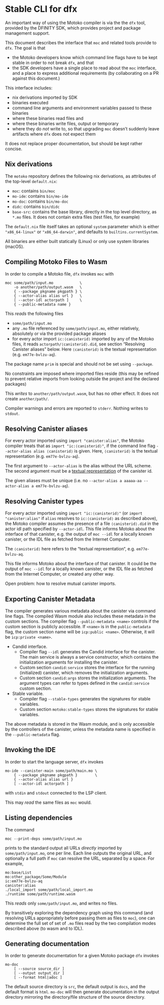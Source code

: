 Stable CLI for dfx
==================

An important way of using the Motoko compiler is via the the `dfx` tool,
provided by the DFINITY SDK, which provides project and package management
support.

This document describes the interface that `moc` and related tools provide to
`dfx`. The goal is that
 * the Motoko developers know which command line flags have to
   be kept stable in order to not break `dfx`, and that
 * the SDK developers have a single place to read about the `moc` interface, and
   a place to express additional requirements (by collaborating on a PR against
   this document.)

This interface includes:
 * nix derivations imported by SDK
 * binaries executed
 * command line arguments and environment variables passed to these binaries
 * where these binaries read files and
 * where these binaries write files, output or temporary
 * where they do _not_ write to, so that upgrading `moc` doesn’t suddenly leave
   artifacts where `dfx` does not expect them

It does not replace proper documentation, but should be kept rather concise.

Nix derivations
---------------

The `motoko` repository defines the following nix derivations, as attributes of
the top-level `default.nix`:

* `moc`: contains `bin/moc`
* `mo-ide`: contains `bin/mo-ide`
* `mo-doc`: contains `bin/mo-doc`
* `didc`: contains `bin/didc`
* `base-src`: contains the base library, directly in the top level directory,
  as `*.mo` files. It does not contain extra files (test files, for example)


The `default.nix` file itself takes an optional `system` parameter which is
either `"x86_64-linux"` or `"x86_64-darwin"`, and defaults to
`builtins.currentSystem`.

All binaries are either built statically (Linux) or only use system libraries (macOS).

Compiling Motoko Files to Wasm
------------------------------

In order to compile a Motoko file, `dfx` invokes `moc` with

    moc some/path/input.mo            \
        -o another/path/output.wasm   \
        { --package pkgname pkgpath } \
        { --actor-alias alias url }   \
        [ --actor-idl actorpath ]     \
        { --public-metadata name }

This _reads_ the following files
 * `some/path/input.mo`
 * any `.mo` file referenced by `some/path/input.mo`, either relatively, absolutely or via the provided package aliases
 * for every actor import `ic:⟨canisterid⟩` imported by any of the Motoko files, it reads `actorpath/⟨canisterid⟩.did`, see section “Resolving Canister aliases” below. Here `⟨canisterid⟩` is the textual representation (e.g. `em77e-bvlzu-aq`).

The package name `prim` is special and should not be set using `--package`.

No constraints are imposed where imported files reside (this may be refined to prevent relative imports from looking outside the project and the declared packages)

This _writes_ to `another/path/output.wasm`, but has no other effect. It does
not create `another/path/`.

Compiler warnings and errors are reported to `stderr`. Nothing writes to `stdout`.

Resolving Canister aliases
--------------------------

For every actor imported using `import "canister:alias"`, the Motoko compiler treats that as `import "ic:⟨canisterid⟩"`, if the command line flag `--actor-alias alias ⟨canisterid⟩` is given. Here, `⟨canisterid⟩` is the textual representation (e.g. `em77e-bvlzu-aq`).

The first argument to `--actor-alias` is the alias without the URL scheme. The second argument must be a [textual representation] of the canister id.

The given aliases must be unique (i.e. no `--actor-alias a aaaaa-aa --actor-alias a em77e-bvlzu-aq`).

[textual representation]: https://sdk.dfinity.org/docs/interface-spec/index.html#textual-ids

Resolving Canister types
------------------------

For every actor imported using `import "ic:⟨canisterid⟩"` (or `import "canister:alias"` if `alias` resolves to `ic:⟨canisterid⟩` as described above), the Motoko compiler assumes the presence of a file `⟨canisterid⟩.did` in the actor idl path specified by `--actor-idl`. This file informs Motoko about the interface of that canister, e.g. the output of `moc --idl` for a locally known canister, or the IDL file as fetched from the Internet Computer.

The `⟨canisterid⟩` here refers to the “textual representation“, e.g. `em77e-bvlzu-aq`.

This file informs Motoko about the interface of that canister. It could be the output of `moc --idl` for a locally known canister, or the IDL file as fetched from the Internet Computer, or created any other way.

Open problem: how to resolve mutual canister imports.

Exporting Canister Metadata
---------------------------

The compiler generates various metadata about the canister via command line flags.
The compiled Wasm module also includes these metadata in the custom sections.
The compiler flag `--public-metadata <name>` controls if the custom section is publicly accessible.
If `<name>` is in the `public-metadata` flag, the custom section name will be `icp:public <name>`.
Otherwise, it will be `icp:private <name>`.

* Candid interface.
  + Compiler flag `--idl` generates the Candid interface for the canister. The main service
    is always a service constructor, which contains the initialization arguments for installing the canister.
  + Custom section `candid:service` stores the interface for the running (initialized) canister, which removes
    the initialization arguments.
  + Custom section `candid:args` stores the initialization arguments. The argument types can refer to
    types defined in the `candid:service` custom section.
* Stable variable.
  + Compiler flag `--stable-types` generates the signatures for stable variables.
  + Custom section `motoko:stable-types` stores the signatures for stable variables.

The above metadata is stored in the Wasm module, and is only accessible by the controllers of the canister, unless the
metadata name is specified in the `--public-metadata` flag.

Invoking the IDE
----------------

In order to start the language server, `dfx` invokes

    mo-ide --canister-main some/path/main.mo \
        { --package pkgname pkgpath }        \
        { --actor-alias alias url }
        [ --actor-idl actorpath ]

with `stdin` and `stdout` connected to the LSP client.

This may _read_ the same files as `moc` would.

Listing dependencies
--------------------

The command

    moc --print-deps some/path/input.mo

prints to the standard output all URLs _directly_ imported by
`some/path/input.mo`, one per line. Each line outputs the original
URL, and optionally a full path if `moc` can resolve the URL, separated by a space.
For example,

    mo:base/List
    mo:other_package/Some/Module
    ic:em77e-bvlzu-aq
    canister:alias
    ./local_import some/path/local_import.mo
    ./runtime some/path/runtime.wasm

This _reads_ only `some/path/input.mo`, and writes no files.

By transitively exploring the dependency graph using this command (and
resolving URLs appropriately before passing them as files to `moc`), one can
determine the full set of set of `.mo` files read by the two compilation modes
described above (to wasm and to IDL).

Generating documentation
------------------------

In order to generate documentation for a given Motoko package `dfx` invokes

    mo-doc
        [ --source source_dir ]
        [ --output output_dir ]
        [ --format html|adoc ]

The default source directory is `src`, the default output is `docs`, and the default format is `html`.
`mo-doc` will then generate documentation in the output directory mirroring the directory/file structure of the source directory.
